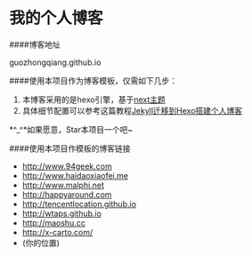 我的个人博客
================

####博客地址

guozhongqiang.github.io

####使用本项目作为博客模板，仅需如下几步：

1. 本博客采用的是hexo引擎，基于[next主题](http://theme-next.iissnan.com/getting-started.html)
2. 具体细节配置可以参考这篇教程[Jekyll迁移到Hexo搭建个人博客](http://guozhongqiang.github.io/blog/2016/02/jekyll-to-hexo.html)

 *^_^*如果愿意，Star本项目一个吧~ 


####使用本项目作模板的博客链接

* http://www.94geek.com  
* http://www.haidaoxiaofei.me  
* http://www.malphi.net  
* http://happyaround.com  
* http://tencentlocation.github.io  
* http://wtaps.github.io 
* http://maoshu.cc
* http://x-carto.com/
* (你的位置)  
